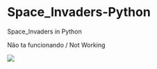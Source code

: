# Space_Invaders-Python
Space_Invaders in Python

Não ta funcionando / Not Working




![](SpaceInvaders_GIF.gif)
